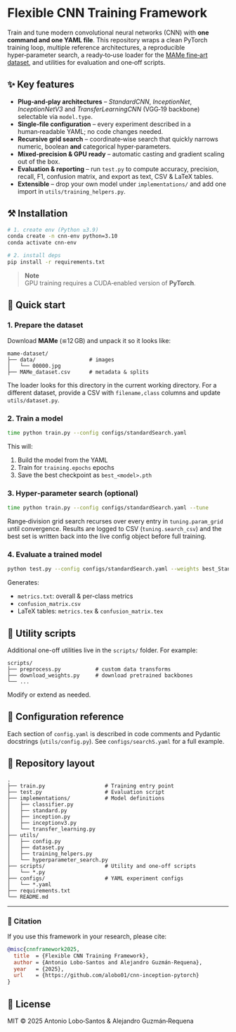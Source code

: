 # Flexible CNN Training Framework

Train and tune modern convolutional neural networks (CNN) with **one command and one YAML file**. This repository wraps a clean PyTorch training loop, multiple reference architectures, a reproducible hyper‑parameter search, a ready‑to‑use loader for the [MAMe fine‑art dataset](https://hpai.bsc.es/MAMe-dataset/), and utilities for evaluation and one‑off scripts.

## ✨ Key features
- **Plug‑and‑play architectures** – *StandardCNN*, *InceptionNet*, *InceptionNetV3* and *TransferLearningCNN* (VGG‑19 backbone) selectable via `model.type`.
- **Single‑file configuration** – every experiment described in a human‑readable YAML; no code changes needed.
- **Recursive grid search** – coordinate‑wise search that quickly narrows numeric, boolean **and** categorical hyper‑parameters.
- **Mixed‑precision & GPU ready** – automatic casting and gradient scaling out of the box.
- **Evaluation & reporting** – run `test.py` to compute accuracy, precision, recall, F1, confusion matrix, and export as text, CSV & LaTeX tables.
- **Extensible** – drop your own model under `implementations/` and add one import in `utils/training_helpers.py`.

## ⚒ Installation
```bash
# 1. create env (Python ≥3.9)
conda create -n cnn-env python=3.10
conda activate cnn-env

# 2. install deps
pip install -r requirements.txt
```

> **Note**  
> GPU training requires a CUDA‑enabled version of **PyTorch**.

## 🚀 Quick start

### 1. Prepare the dataset
Download **MAMe** (≌12 GB) and unpack it so it looks like:
```
mame-dataset/
├── data/                 # images
│   └── 00000.jpg
├── MAMe_dataset.csv      # metadata & splits
```
The loader looks for this directory in the current working directory. For a different dataset, provide a CSV with `filename,class` columns and update `utils/dataset.py`.

### 2. Train a model
```bash
time python train.py --config configs/standardSearch.yaml
```
This will:
1. Build the model from the YAML  
2. Train for `training.epochs` epochs  
3. Save the best checkpoint as `best_<model>.pth`

### 3. Hyper‑parameter search (optional)
```bash
time python train.py --config configs/standardSearch.yaml --tune
```
Range‑division grid search recurses over every entry in `tuning.param_grid` until convergence. Results are logged to CSV (`tuning.search_csv`) and the best set is written back into the live config object before full training.

### 4. Evaluate a trained model
```bash
python test.py --config configs/standardSearch.yaml --weights best_StandardCNN.pth --output results/StandardCNN
```
Generates:
- `metrics.txt`: overall & per-class metrics  
- `confusion_matrix.csv`  
- LaTeX tables: `metrics.tex` & `confusion_matrix.tex`

## 🔧 Utility scripts
Additional one-off utilities live in the `scripts/` folder. For example:
```
scripts/
├── preprocess.py           # custom data transforms
├── download_weights.py     # download pretrained backbones
└── ...
```
Modify or extend as needed.

## 🔧 Configuration reference
Each section of `config.yaml` is described in code comments and Pydantic docstrings (`utils/config.py`). See `configs/searchS.yaml` for a full example.

## 📁 Repository layout
```
.
├── train.py                   # Training entry point
├── test.py                    # Evaluation script
├── implementations/           # Model definitions
│   ├── classifier.py
│   ├── standard.py
│   ├── inception.py
│   ├── inceptionv3.py
│   └── transfer_learning.py
├── utils/
│   ├── config.py
│   ├── dataset.py
│   ├── training_helpers.py
│   └── hyperparameter_search.py
├── scripts/                   # Utility and one-off scripts
│   └── *.py
├── configs/                   # YAML experiment configs
│   └── *.yaml
├── requirements.txt
└── README.md
```

---

### 📖 Citation

If you use this framework in your research, please cite:

```bibtex
@misc{cnnframework2025,
  title  = {Flexible CNN Training Framework},
  author = {Antonio Lobo-Santos and Alejandro Guzmán-Requena},
  year   = {2025},
  url    = {https://github.com/alobo01/cnn-inception-pytorch}
}
```

## 📜 License
MIT © 2025 Antonio Lobo‑Santos & Alejandro Guzmán‑Requena

